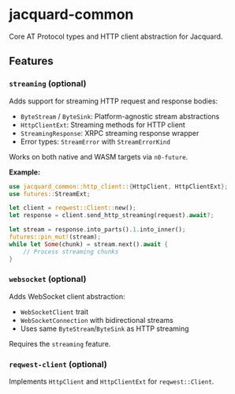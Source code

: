 # jacquard-common

Core AT Protocol types and HTTP client abstraction for Jacquard.

## Features

### `streaming` (optional)

Adds support for streaming HTTP request and response bodies:

- `ByteStream` / `ByteSink`: Platform-agnostic stream abstractions
- `HttpClientExt`: Streaming methods for HTTP client
- `StreamingResponse`: XRPC streaming response wrapper
- Error types: `StreamError` with `StreamErrorKind`

Works on both native and WASM targets via `n0-future`.

**Example:**
```rust
use jacquard_common::http_client::{HttpClient, HttpClientExt};
use futures::StreamExt;

let client = reqwest::Client::new();
let response = client.send_http_streaming(request).await?;

let stream = response.into_parts().1.into_inner();
futures::pin_mut!(stream);
while let Some(chunk) = stream.next().await {
    // Process streaming chunks
}
```

### `websocket` (optional)

Adds WebSocket client abstraction:

- `WebSocketClient` trait
- `WebSocketConnection` with bidirectional streams
- Uses same `ByteStream`/`ByteSink` as HTTP streaming

Requires the `streaming` feature.

### `reqwest-client` (optional)

Implements `HttpClient` and `HttpClientExt` for `reqwest::Client`.
